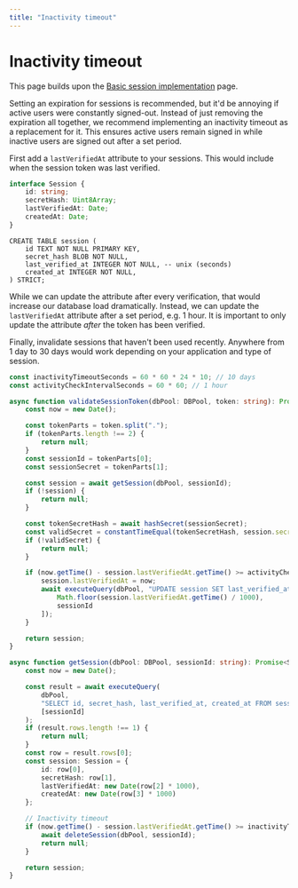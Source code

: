 ```yaml
---
title: "Inactivity timeout"
---
```


# Inactivity timeout

This page builds upon the [Basic session implementation](/sessions/basic) page.

Setting an expiration for sessions is recommended, but it'd be annoying if active users were constantly signed-out. Instead of just removing the expiration all together, we recommend implementing an inactivity timeout as a replacement for it. This ensures active users remain signed in while inactive users are signed out after a set period.

First add a `lastVerifiedAt` attribute to your sessions. This would include when the session token was last verified.

```ts
interface Session {
	id: string;
	secretHash: Uint8Array;
	lastVerifiedAt: Date;
	createdAt: Date;
}
```

```
CREATE TABLE session (
	id TEXT NOT NULL PRIMARY KEY,
	secret_hash BLOB NOT NULL,
	last_verified_at INTEGER NOT NULL, -- unix (seconds)
	created_at INTEGER NOT NULL,
) STRICT;
```

While we can update the attribute after every verification, that would increase our database load dramatically. Instead, we can update the `lastVerifiedAt` attribute after a set period, e.g. 1 hour. It is important to only update the attribute _after_ the token has been verified.

Finally, invalidate sessions that haven't been used recently. Anywhere from 1 day to 30 days would work depending on your application and type of session.

```ts
const inactivityTimeoutSeconds = 60 * 60 * 24 * 10; // 10 days
const activityCheckIntervalSeconds = 60 * 60; // 1 hour

async function validateSessionToken(dbPool: DBPool, token: string): Promise<Session | null> {
	const now = new Date();

	const tokenParts = token.split(".");
	if (tokenParts.length !== 2) {
		return null;
	}
	const sessionId = tokenParts[0];
	const sessionSecret = tokenParts[1];

	const session = await getSession(dbPool, sessionId);
	if (!session) {
		return null;
	}

	const tokenSecretHash = await hashSecret(sessionSecret);
	const validSecret = constantTimeEqual(tokenSecretHash, session.secretHash);
	if (!validSecret) {
		return null;
	}

	if (now.getTime() - session.lastVerifiedAt.getTime() >= activityCheckIntervalSeconds * 1000) {
		session.lastVerifiedAt = now;
		await executeQuery(dbPool, "UPDATE session SET last_verified_at = ? WHERE id = ?", [
			Math.floor(session.lastVerifiedAt.getTime() / 1000),
			sessionId
		]);
	}

	return session;
}

async function getSession(dbPool: DBPool, sessionId: string): Promise<Session | null> {
	const now = new Date();

	const result = await executeQuery(
		dbPool,
		"SELECT id, secret_hash, last_verified_at, created_at FROM session WHERE id = ?",
		[sessionId]
	);
	if (result.rows.length !== 1) {
		return null;
	}
	const row = result.rows[0];
	const session: Session = {
		id: row[0],
		secretHash: row[1],
		lastVerifiedAt: new Date(row[2] * 1000),
		createdAt: new Date(row[3] * 1000)
	};

	// Inactivity timeout
	if (now.getTime() - session.lastVerifiedAt.getTime() >= inactivityTimeoutSeconds * 1000) {
		await deleteSession(dbPool, sessionId);
		return null;
	}

	return session;
}
```
